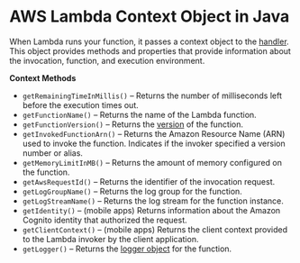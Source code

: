 # AWS Lambda Context Object in Java<a name="java-context-object"></a>

When Lambda runs your function, it passes a context object to the [handler](java-programming-model-handler-types.md)\. This object provides methods and properties that provide information about the invocation, function, and execution environment\.

**Context Methods**
+ `getRemainingTimeInMillis()` – Returns the number of milliseconds left before the execution times out\.
+ `getFunctionName()` – Returns the name of the Lambda function\.
+ `getFunctionVersion()` – Returns the [version](versioning-aliases.md) of the function\.
+ `getInvokedFunctionArn()` – Returns the Amazon Resource Name \(ARN\) used to invoke the function\. Indicates if the invoker specified a version number or alias\.
+ `getMemoryLimitInMB()` – Returns the amount of memory configured on the function\.
+ `getAwsRequestId()` – Returns the identifier of the invocation request\.
+ `getLogGroupName()` – Returns the log group for the function\.
+ `getLogStreamName()` – Returns the log stream for the function instance\.
+ `getIdentity()` – \(mobile apps\) Returns information about the Amazon Cognito identity that authorized the request\.
+ `getClientContext()` – \(mobile apps\) Returns the client context provided to the Lambda invoker by the client application\.
+ `getLogger()` – Returns the [logger object](java-logging.md) for the function\.